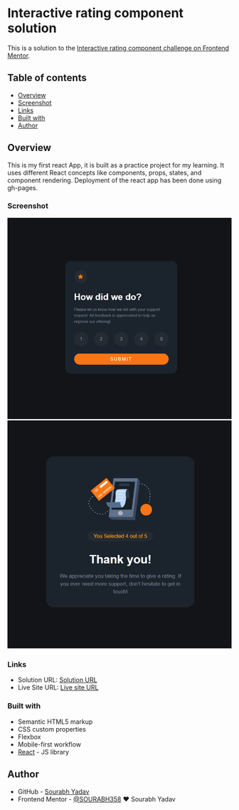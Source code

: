 # Interactive rating component solution

This is a solution to the [Interactive rating component challenge on Frontend Mentor](https://www.frontendmentor.io/challenges/interactive-rating-component-koxpeBUmI).

## Table of contents
  - [Overview](#Overview)
  - [Screenshot](#screenshot)
  - [Links](#links)
  - [Built with](#built-with)
- [Author](#author)

## Overview
This is my first react App, it is built as a practice project for my learning. It uses different React concepts like components, props, states, and component rendering. Deployment of the react app has been done using gh-pages.
### Screenshot

![](./Screenshot.png)
![](./screenshot.jpg)

### Links

- Solution URL: [Solution URL](https://your-solution-url.com)
- Live Site URL: [Live site URL](https://sourabh358.github.io/Interactive-rating-component/)

### Built with

- Semantic HTML5 markup
- CSS custom properties
- Flexbox
- Mobile-first workflow
- [React](https://reactjs.org/) - JS library


## Author

- GitHub - [Sourabh Yadav ](https://github.com/SOURABH358)
- Frontend Mentor - [@SOURABH358](https://www.frontendmentor.io/profile/SOURABH358)
❤ Sourabh Yadav
